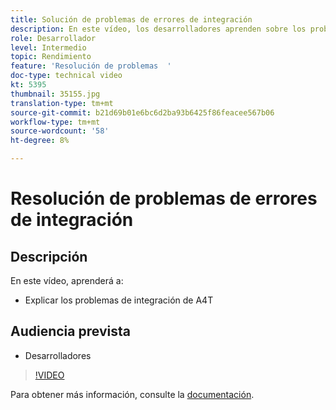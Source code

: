 ```yaml
---
title: Solución de problemas de errores de integración
description: En este vídeo, los desarrolladores aprenden sobre los problemas de integración de A4T.
role: Desarrollador
level: Intermedio
topic: Rendimiento
feature: 'Resolución de problemas  '
doc-type: technical video
kt: 5395
thumbnail: 35155.jpg
translation-type: tm+mt
source-git-commit: b21d69b01e6bc6d2ba93b6425f86feacee567b06
workflow-type: tm+mt
source-wordcount: '58'
ht-degree: 8%

---
```



# Resolución de problemas de errores de integración

## Descripción

En este vídeo, aprenderá a:

* Explicar los problemas de integración de A4T

## Audiencia prevista

* Desarrolladores

>[!VIDEO](https://video.tv.adobe.com/v/35155/?quality=12)

Para obtener más información, consulte la [documentación](https://docs.adobe.com/content/help/en/target/using/integrate/a4t/troubleshoot-a4t/a4t-troubleshooting.html).

